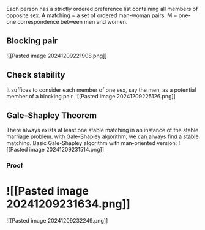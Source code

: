 Each person has a strictly ordered preference list containing all members of opposite sex. 
A matching = a set of ordered man-woman pairs. 
M = one-one correspondence between men and women. 
## Blocking pair
![[Pasted image 20241209221908.png]]
## Check stability
It suffices to consider each member of one sex, say the men, as a potential member of a blocking pair. 
![[Pasted image 20241209225126.png]]
## Gale-Shapley Theorem
There always exists at least one stable matching in an instance of the stable marriage problem. 
with Gale-Shapley algorithm, we can always find a stable matching. 
Basic Gale-Shapley algorithm with man-oriented version:
![[Pasted image 20241209231514.png]]
### Proof
![[Pasted image 20241209231634.png]]
==
![[Pasted image 20241209232249.png]]

